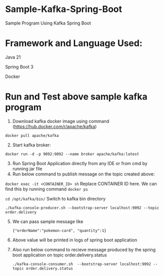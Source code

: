 # Sample-Kafka-Spring-Boot
Sample Program Using Kafka Spring Boot

# Framework and Language Used:
Java 21

Spring Boot 3

Docker


# Run and Test above sample kafka program
1. Download kafka docker image using command (https://hub.docker.com/r/apache/kafka)

`docker pull apache/kafka`

2. Start kafka broker:

`docker run -d -p 9092:9092 --name broker apache/kafka:latest`

3. Run Spring Boot Application directly from any IDE or from cmd by running jar file
4. Run below command to publish message on the topic created above:
   
`docker exec -it <CONTAINER_ID> sh` Replace CONTAINER ID here. We can find this by running command `docker ps`

`cd /opt/kafka/bin/` Switch to kafka bin directory   

 `./kafka-console-producer.sh --bootstrap-server localhost:9092 --topic order.delivery`  

5. We can pass sample message like

     `{"orderName":"pokemon-card", "quantity":1}`
   
6. Above value will be printed in logs of spring boot application

   
7. Also run below command to recieve message produced by the spring boot application on topic order.delivery.status

   `./kafka-console-consumer.sh  --bootstrap-server localhost:9092 --topic order.delivery.status`
